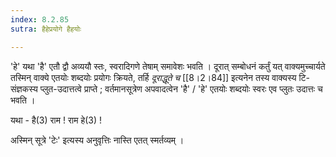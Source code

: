 ```yaml
---
index: 8.2.85
sutra: हैहेप्रयोगे हैहयोः

---
```

'हे' यथा 'है' एतौ द्वौ अव्ययौ स्तः, स्वरादिगणे तेषाम् समावेशः भवति । दूरात् सम्बोधनं कर्तुं यत् वाक्यमुच्चार्यते तस्मिन् वाक्ये एतयोः शब्दयोः प्रयोगः क्रियते, तर्हि _दूराद्धूते च_ [[8।2।84]] इत्यनेन तस्य वाक्यस्य टि-संज्ञकस्य प्लुत-उदात्तत्वे प्राप्ते ; वर्तमानसूत्रेण अपवादत्वेन 'है' / 'हे' एतयोः शब्दयोः स्वरः एव प्लुतः उदात्तः च भवति ।



यथा - है(3) राम ! राम हे(3) !

  

अस्मिन् सूत्रे 'टेः' इत्यस्य अनुवृत्तिः नास्ति एतत् स्मर्तव्यम् ।
